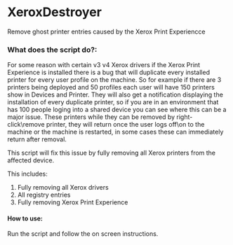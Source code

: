 # XeroxDestroyer
Remove ghost printer entries caused by the Xerox Print Experiencce

### What does the script do?:

For some reason with certain v3 v4 Xerox drivers if the Xerox Print Experience is installed there is a bug that will duplicate every installed printer for every user profile on the machine. So for example if
there are 3 printers being deployed and 50 profiles each user will have 150 printers show in Devices and Printer. They will also get a notification displaying the installation of every duplicate printer,
so if you are in an environment that has 100 people loging into a shared device you can see where this can be a major issue. These printers while they can be removed by right-click\remove printer, they will return once the user logs
off\on to the machine or the machine is restarted, in some cases these can immediately return after removal. 

This script will fix this issue by fully removing all Xerox printers from the affected device. 

This includes:
1. Fully removing all Xerox drivers
2. All registry entries
3. Fully removing Xerox Print Experience

#### How to use:

Run the script and follow the on screen instructions.
